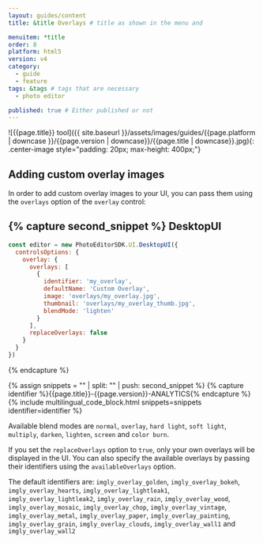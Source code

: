 ```yaml
---
layout: guides/content
title: &title Overlays # title as shown in the menu and

menuitem: *title
order: 8
platform: html5
version: v4
category:
  - guide
  - feature
tags: &tags # tags that are necessary
  - photo editor

published: true # Either published or not
---
```


![{{page.title}} tool]({{ site.baseurl }}/assets/images/guides/{{page.platform | downcase }}/{{page.version | downcase}}/{{page.title | downcase}}.jpg){: .center-image style="padding: 20px; max-height: 400px;"}

## Adding custom overlay images

In order to add custom overlay images to your UI, you can pass them using the `overlays` option of the `overlay` control:

{% capture second_snippet %}
DesktopUI
---
```js
const editor = new PhotoEditorSDK.UI.DesktopUI({
  controlsOptions: {
    overlay: {
      overlays: [
        {
          identifier: 'my_overlay',
          defaultName: 'Custom Overlay',
          image: 'overlays/my_overlay.jpg',
          thumbnail: 'overlays/my_overlay_thumb.jpg',
          blendMode: 'lighten'
        }
      ],
      replaceOverlays: false
    }
  }
})
```
{% endcapture %}

{% assign snippets = "" | split: "" | push: second_snippet %}
{% capture identifier %}{{page.title}}-{{page.version}}-ANALYTICS{% endcapture %}
{% include multilingual_code_block.html snippets=snippets identifier=identifier %}

Available blend modes are `normal`, `overlay`, `hard light`, `soft light`, `multiply`, `darken`, `lighten`, `screen` and `color burn`.

If you set the `replaceOverlays` option to `true`, only your own overlays will be displayed in the UI. You can also specify the available overlays by passing their identifiers using the `availableOverlays` option.

The default identifiers are: `imgly_overlay_golden`, `imgly_overlay_bokeh`, `imgly_overlay_hearts`, `imgly_overlay_lightleak1`, `imgly_overlay_lightleak2`, `imgly_overlay_rain`, `imgly_overlay_wood`, `imgly_overlay_mosaic`, `imgly_overlay_chop`, `imgly_overlay_vintage`, `imgly_overlay_metal`, `imgly_overlay_paper`, `imgly_overlay_painting`, `imgly_overlay_grain`, `imgly_overlay_clouds`, `imgly_overlay_wall1` and `imgly_overlay_wall2`

